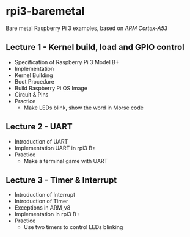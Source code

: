 # rpi3-baremetal

Bare metal Raspberry Pi 3 examples, based on *ARM Cortex-A53*

## Lecture 1 - Kernel build, load and GPIO control
- Specification of Raspberry Pi 3 Model B+ 
- Implementation
- Kernel Building
- Boot Procedure
- Build Raspberry Pi OS Image
- Circuit & Pins
- Practice
    - Make LEDs blink, show the word in Morse code
## Lecture 2 - UART
- Introduction of UART
- Implementation UART in rpi3 B+
- Practice
    - Make a terminal game with UART

## Lecture 3 - Timer & Interrupt
- Introduction of Interrupt
- Introduction of Timer
- Exceptions in ARM_v8
- Implementation in rpi3 B+
- Practice
    - Use two timers to control LEDs blinking
